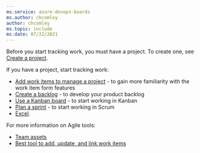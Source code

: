 ```yaml
---
ms.service: azure-devops-boards
ms.author: chcomley
author: chcomley
ms.topic: include
ms.date: 07/22/2021
---
```



Before you start tracking work, you must have a project. To create one, see [Create a project](../../organizations/projects/create-project.md).   

If you have a project, start tracking work:  

- [Add work items to manage a project](../backlogs/add-work-items.md) - to gain more familiarity with the work item form features  
- [Create a backlog](../backlogs/create-your-backlog.md) - to develop your product backlog  
- [Use a Kanban board](../boards/kanban-overview.md) - to start working in Kanban   
- [Plan a sprint](../sprints/assign-work-sprint.md) - to start working in Scrum    
- [Excel](../backlogs/office/bulk-add-modify-work-items-excel.md).     

For more information on Agile tools:

- [Team assets](../../organizations/settings/about-teams-and-settings.md)  
- [Best tool to add, update, and link work items](../work-items/best-tool-add-update-link-work-items.md)